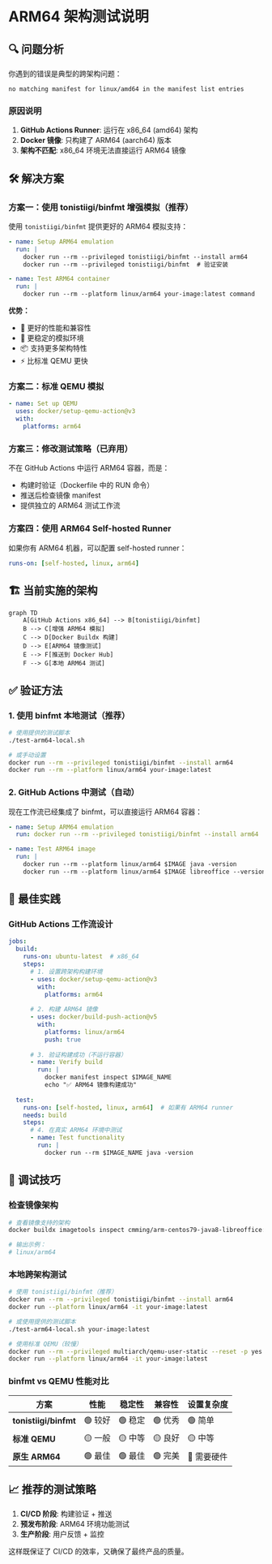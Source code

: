 # ARM64 架构测试说明

## 🔍 **问题分析**

你遇到的错误是典型的跨架构问题：

```
no matching manifest for linux/amd64 in the manifest list entries
```

### 原因说明

1. **GitHub Actions Runner**: 运行在 x86_64 (amd64) 架构
2. **Docker 镜像**: 只构建了 ARM64 (aarch64) 版本
3. **架构不匹配**: x86_64 环境无法直接运行 ARM64 镜像

## 🛠️ **解决方案**

### 方案一：使用 tonistiigi/binfmt 增强模拟（推荐）

使用 `tonistiigi/binfmt` 提供更好的 ARM64 模拟支持：

```yaml
- name: Setup ARM64 emulation
  run: |
    docker run --rm --privileged tonistiigi/binfmt --install arm64
    docker run --rm --privileged tonistiigi/binfmt  # 验证安装

- name: Test ARM64 container
  run: |
    docker run --rm --platform linux/arm64 your-image:latest command
```

**优势：**
- 🚀 更好的性能和兼容性
- 🔧 更稳定的模拟环境
- 📦 支持更多架构特性
- ⚡ 比标准 QEMU 更快

### 方案二：标准 QEMU 模拟

```yaml
- name: Set up QEMU
  uses: docker/setup-qemu-action@v3
  with:
    platforms: arm64
```

### 方案三：修改测试策略（已弃用）

不在 GitHub Actions 中运行 ARM64 容器，而是：
- 构建时验证（Dockerfile 中的 RUN 命令）
- 推送后检查镜像 manifest
- 提供独立的 ARM64 测试工作流

### 方案四：使用 ARM64 Self-hosted Runner

如果你有 ARM64 机器，可以配置 self-hosted runner：

```yaml
runs-on: [self-hosted, linux, arm64]
```

## 🏗️ **当前实施的架构**

```mermaid
graph TD
    A[GitHub Actions x86_64] --> B[tonistiigi/binfmt]
    B --> C[增强 ARM64 模拟]
    C --> D[Docker Buildx 构建]
    D --> E[ARM64 镜像测试]
    E --> F[推送到 Docker Hub]
    F --> G[本地 ARM64 测试]
```

## ✅ **验证方法**

### 1. 使用 binfmt 本地测试（推荐）

```bash
# 使用提供的测试脚本
./test-arm64-local.sh

# 或手动设置
docker run --rm --privileged tonistiigi/binfmt --install arm64
docker run --rm --platform linux/arm64 your-image:latest
```

### 2. GitHub Actions 中测试（自动）

现在工作流已经集成了 binfmt，可以直接运行 ARM64 容器：

```yaml
- name: Setup ARM64 emulation
  run: docker run --rm --privileged tonistiigi/binfmt --install arm64

- name: Test ARM64 image
  run: |
    docker run --rm --platform linux/arm64 $IMAGE java -version
    docker run --rm --platform linux/arm64 $IMAGE libreoffice --version
```

## 🎯 **最佳实践**

### GitHub Actions 工作流设计

```yaml
jobs:
  build:
    runs-on: ubuntu-latest  # x86_64
    steps:
      # 1. 设置跨架构构建环境
      - uses: docker/setup-qemu-action@v3
        with:
          platforms: arm64
      
      # 2. 构建 ARM64 镜像
      - uses: docker/build-push-action@v5
        with:
          platforms: linux/arm64
          push: true
      
      # 3. 验证构建成功（不运行容器）
      - name: Verify build
        run: |
          docker manifest inspect $IMAGE_NAME
          echo "✅ ARM64 镜像构建成功"
  
  test:
    runs-on: [self-hosted, linux, arm64]  # 如果有 ARM64 runner
    needs: build
    steps:
      # 4. 在真实 ARM64 环境中测试
      - name: Test functionality
        run: |
          docker run --rm $IMAGE_NAME java -version
```

## 🔧 **调试技巧**

### 检查镜像架构
```bash
# 查看镜像支持的架构
docker buildx imagetools inspect cmming/arm-centos79-java8-libreoffice:latest

# 输出示例：
# linux/arm64
```

### 本地跨架构测试

```bash
# 使用 tonistiigi/binfmt（推荐）
docker run --rm --privileged tonistiigi/binfmt --install arm64
docker run --platform linux/arm64 -it your-image:latest

# 或使用提供的测试脚本
./test-arm64-local.sh your-image:latest

# 使用标准 QEMU（较慢）
docker run --rm --privileged multiarch/qemu-user-static --reset -p yes
docker run --platform linux/arm64 -it your-image:latest
```

### binfmt vs QEMU 性能对比

| 方案 | 性能 | 稳定性 | 兼容性 | 设置复杂度 |
|------|------|--------|--------|------------|
| **tonistiigi/binfmt** | 🟢 较好 | 🟢 稳定 | 🟢 优秀 | 🟢 简单 |
| **标准 QEMU** | 🟡 一般 | 🟡 中等 | 🟡 良好 | 🟡 中等 |
| **原生 ARM64** | 🟢 最佳 | 🟢 最佳 | 🟢 完美 | 🔴 需要硬件 |

## 📈 **推荐的测试策略**

1. **CI/CD 阶段**: 构建验证 + 推送
2. **预发布阶段**: ARM64 环境功能测试
3. **生产阶段**: 用户反馈 + 监控

这样既保证了 CI/CD 的效率，又确保了最终产品的质量。